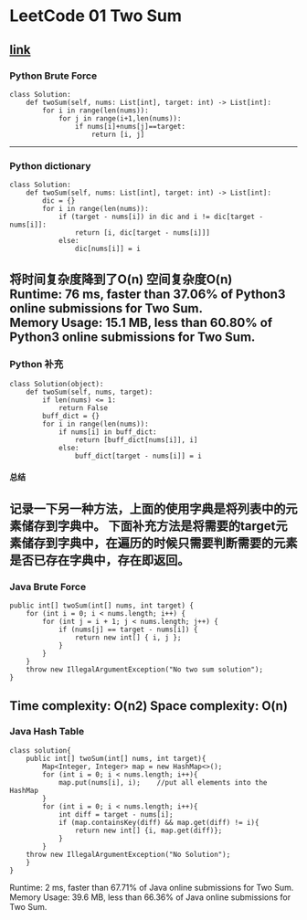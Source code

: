 # LeetCode 01 Two Sum
## [link](https://leetcode.com/problems/two-sum/)


### Python Brute Force
```
class Solution:
    def twoSum(self, nums: List[int], target: int) -> List[int]:
        for i in range(len(nums)):
            for j in range(i+1,len(nums)):
                if nums[i]+nums[j]==target:
                    return [i, j]
```
---
### Python dictionary
```
class Solution:
    def twoSum(self, nums: List[int], target: int) -> List[int]:
        dic = {}        
        for i in range(len(nums)):
            if (target - nums[i]) in dic and i != dic[target - nums[i]]:
                return [i, dic[target - nums[i]]]
            else:
                dic[nums[i]] = i
```
将时间复杂度降到了O(n) 空间复杂度O(n)  
Runtime: 76 ms, faster than 37.06% of Python3 online submissions for Two Sum.  
Memory Usage: 15.1 MB, less than 60.80% of Python3 online submissions for Two Sum.  
---
### Python 补充
```
class Solution(object):
    def twoSum(self, nums, target):
        if len(nums) <= 1:
            return False
        buff_dict = {}
        for i in range(len(nums)):
            if nums[i] in buff_dict:
                return [buff_dict[nums[i]], i]
            else:
                buff_dict[target - nums[i]] = i
```
#### 总结
记录一下另一种方法，上面的使用字典是将列表中的元素储存到字典中。
下面补充方法是将需要的target元素储存到字典中，在遍历的时候只需要判断需要的元素是否已存在字典中，存在即返回。
---
### Java Brute Force
```
public int[] twoSum(int[] nums, int target) {
    for (int i = 0; i < nums.length; i++) {
        for (int j = i + 1; j < nums.length; j++) {
            if (nums[j] == target - nums[i]) {
                return new int[] { i, j };
            }
        }
    }
    throw new IllegalArgumentException("No two sum solution");
}
```

Time complexity: O(n2)
Space complexity: O(n)
---
### Java Hash Table
```
class solution{
    public int[] twoSum(int[] nums, int target){
        Map<Integer, Integer> map = new HashMap<>();
        for (int i = 0; i < nums.length; i++){
            map.put(nums[i], i);    //put all elements into the HashMap
        }
        for (int i = 0; i < nums.length; i++){
            int diff = target - nums[i];
            if (map.containsKey(diff) && map.get(diff) != i){
                return new int[] {i, map.get(diff)};
            }
        }
    throw new IllegalArgumentException("No Solution");
    }
}
```
Runtime: 2 ms, faster than 67.71% of Java online submissions for Two Sum.
Memory Usage: 39.6 MB, less than 66.36% of Java online submissions for Two Sum.
